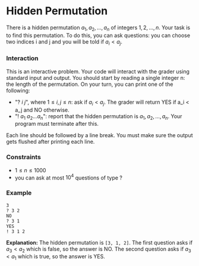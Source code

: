 # Hidden Permutation

There is a hidden permutation $a_1, a_2,\dots, a_n$ of integers $1, 2,\dots, n$. Your task is to find this permutation.
To do this, you can ask questions: you can choose two indices i and j and you will be told if $a_i < a_j$.

### Interaction

This is an interactive problem. Your code will interact with the grader using standard input and output. You should
start by reading a single integer n: the length of the permutation.
On your turn, you can print one of the following:

* "$?\ i\ j$", where $1 \le i, j \le n$: ask if $a_i < a_j$. The grader will return YES if a_i < a_j and NO otherwise.
* "$!\ a_1\ a_2 \dots a_n$": report that the hidden permutation is $a_1, a_2,\dots, a_n$. Your program must terminate
  after this.

Each line should be followed by a line break. You must make sure the output gets flushed after printing each line.

### Constraints

* $1 \le n \le 1000$
* you can ask at most $10^4$ questions of type ?

### Example

```
3
? 3 2
NO
? 3 1
YES
! 3 1 2
```

**Explanation:** The hidden permutation is `[3, 1, 2]`. The first question asks if $a_3 < a_2$ which is false, so the
answer is NO. The second question asks if $a_3 < a_1$ which is true, so the answer is YES.

